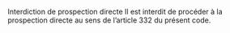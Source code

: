 Interdiction de prospection directe
Il est interdit de procéder à la prospection directe au sens de l’article 332 du présent code.